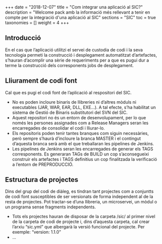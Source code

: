 +++
date        = "2018-12-07"
title       = "Com integrar una aplicació al SIC?"
description = "Welcome pack amb la informació més rellevant a tenir en compte per la integració d'una aplicació al SIC"
sections    = "SIC"
toc         = true
taxonomies  = []
weight 		= 4
+++

## Introducció

En el cas que l’aplicació utilitzi el servei de custodia de codi i la seva tecnologia permeti la construcció i desplegament automatitzat d’artefactes, s’hauran d’acomplir una sèrie de requeriments per a que es pugui dur a terme la construcció dels corresponents jobs de desplegament.

## Lliurament de codi font

Cal que es pugi el codi font de l’aplicació al respositori del SIC. 
* No es poden incloure binaris de llibreries ni d’altres mòduls ni executables (JAR, WAR, EAR, DLL, EXE...). A tal efecte, s’ha habilitat un sistema de Gestió de Binaris substitutori del SVN del SIC.
* Aquest repositori no és un entorn de desenvolupament, per lo que només les persones assignades com a Release Managers seran les encarregades de consolidar el codi i lliurar-lo.
* Els repositoris poden tenir tantes branques com siguin necessàries, però sempre s’haurà d’incloure la branca MASTER i el contingut d’aquesta branca serà amb el que treballaran les pipelines de Jenkins.
* Les pipelines de Jenkins seran les encarregades de generar els TAGS corresponents. Es generaran TAGs de BUILD un cop s’aconsegueixi construir els artefactes i TAGS definitius un cop finalitzada la verificació a l’entorn de PREPRODUCCIÓ.

## Estructura de projectes

Dins del grup del codi de diàleg, es tindran tant projectes com a conjuntts de codi font susceptibles de ser versionats de forma independent al de la resta de projectes. Pot tractar-se d’una llibreria, un microservei, un mòdul o un programa sense fragments independents.
* Tots els projectes hauran de disposar de la carpeta /sic/ al primer nivel de la carpeta de codi de projecte i, dins d’aquesta carpeta, cal crear l’arxiu “sic.yml” que albergarà la versió funcional del projecte. Per exemple: “version: 1.1.0”
* ...

